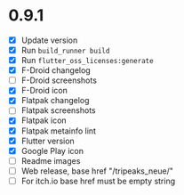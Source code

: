 # 0.9.1

- [x] Update version
- [x] Run ```build_runner build```
- [x] Run ```flutter_oss_licenses:generate```
- [x] F-Droid changelog
- [ ] F-Droid screenshots
- [x] F-Droid icon
- [x] Flatpak changelog
- [ ] Flatpak screenshots
- [x] Flatpak icon
- [x] Flatpak metainfo lint
- [x] Flutter version
- [x] Google Play icon
- [ ] Readme images
- [ ] Web release, base href "/tripeaks_neue/"
- [ ] For itch.io base href must be empty string